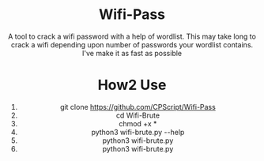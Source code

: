 <div align="center">

# Wifi-Pass
A tool to crack a wifi password with a help of wordlist. This may take long to crack a wifi depending upon number of passwords your wordlist contains. I've make it as fast as possible



# How2 Use

1.  git clone https://github.com/CPScript/Wifi-Pass
2.  cd Wifi-Brute
3.  chmod +x *
4.  python3 wifi-brute.py --help
5.  python3 wifi-brute.py <worlist>
6.  python3 wifi-brute.py

